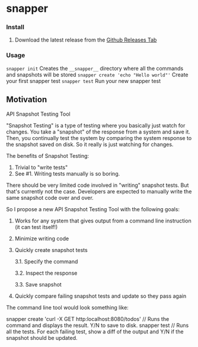 # snapper

### Install
1. Download the latest release from the [Github Releases Tab](https://github.com/markhalonen/snapper/releases)

### Usage
`snapper init` Creates the `__snapper__` directory where all the commands and snapshots will be stored
`snapper create 'echo "Hello world"'` Create your first snapper test
`snapper test` Run your new snapper test

## Motivation
API Snapshot Testing Tool

"Snapshot Testing" is a type of testing where you basically just watch for changes. You take a "snapshot" of the response from a system and save it. Then, you continually test the system by comparing the system response to the snapshot saved on disk. So it really is just watching for changes.

The benefits of Snapshot Testing:
1. Trivial to "write tests"
2. See #1. Writing tests manually is so boring.

There should be very limited code involved in "writing" snapshot tests. But that's currently not the case. Developers are expected to manually write the same snapshot code over and over.

So I propose a new API Snapshot Testing Tool with the following goals:

1. Works for any system that gives output from a command line instruction (it can test itself!)
2. Minimize writing code
3. Quickly create snapshot tests

   3.1. Specify the command
   
   3.2. Inspect the response
   
   3.3. Save snapshot
   
4. Quickly compare failing snapshot tests and update so they pass again

The command line tool would look something like:

snapper create 'curl -X GET http:localhost:8080/todos' // Runs the command and displays the result. Y/N to save to disk.
snapper test // Runs all the tests. For each failing test, show a diff of the output and Y/N if the snapshot should be updated.
